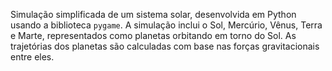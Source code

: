 Simulação simplificada de um sistema solar, desenvolvida em Python usando a biblioteca `pygame`. A simulação inclui o Sol, Mercúrio, Vênus, Terra e Marte, representados como planetas orbitando em torno do Sol. 
As trajetórias dos planetas são calculadas com base nas forças gravitacionais entre eles.

